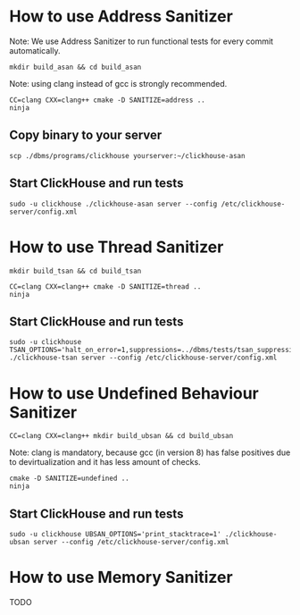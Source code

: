 # How to use Address Sanitizer

Note: We use Address Sanitizer to run functional tests for every commit automatically.

```
mkdir build_asan && cd build_asan
```

Note: using clang instead of gcc is strongly recommended.

```
CC=clang CXX=clang++ cmake -D SANITIZE=address ..
ninja
```

## Copy binary to your server

```
scp ./dbms/programs/clickhouse yourserver:~/clickhouse-asan
```

## Start ClickHouse and run tests

```
sudo -u clickhouse ./clickhouse-asan server --config /etc/clickhouse-server/config.xml
```


# How to use Thread Sanitizer

```
mkdir build_tsan && cd build_tsan
```

```
CC=clang CXX=clang++ cmake -D SANITIZE=thread ..
ninja
```

## Start ClickHouse and run tests

```
sudo -u clickhouse TSAN_OPTIONS='halt_on_error=1,suppressions=../dbms/tests/tsan_suppressions.txt' ./clickhouse-tsan server --config /etc/clickhouse-server/config.xml
```


# How to use Undefined Behaviour Sanitizer

```
CC=clang CXX=clang++ mkdir build_ubsan && cd build_ubsan
```

Note: clang is mandatory, because gcc (in version 8) has false positives due to devirtualization and it has less amount of checks.

```
cmake -D SANITIZE=undefined ..
ninja
```

## Start ClickHouse and run tests

```
sudo -u clickhouse UBSAN_OPTIONS='print_stacktrace=1' ./clickhouse-ubsan server --config /etc/clickhouse-server/config.xml
```


# How to use Memory Sanitizer

TODO
